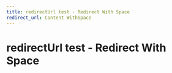 ```yaml
---
title: redirectUrl test - Redirect With Space
redirect_url: Content WithSpace
---
```

# redirectUrl test - Redirect With Space
 
